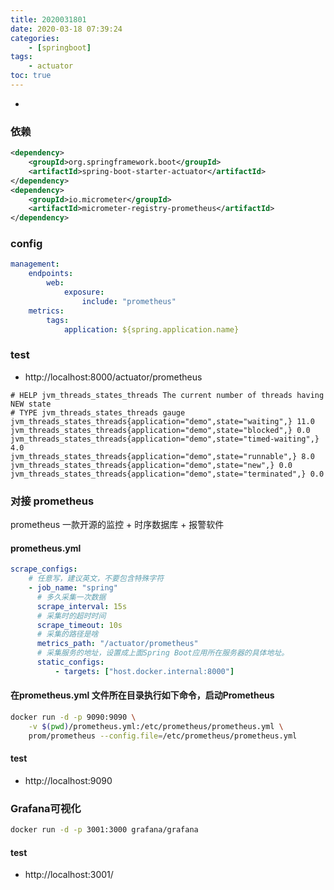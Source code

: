 ```yaml
---
title: 2020031801
date: 2020-03-18 07:39:24
categories:
    - [springboot]
tags:
    - actuator
toc: true
---
```


-

<!-- more -->

### 依赖

```xml
<dependency>
    <groupId>org.springframework.boot</groupId>
    <artifactId>spring-boot-starter-actuator</artifactId>
</dependency>
<dependency>
    <groupId>io.micrometer</groupId>
    <artifactId>micrometer-registry-prometheus</artifactId>
</dependency>
```

### config

```yml
management:
    endpoints:
        web:
            exposure:
                include: "prometheus"
    metrics:
        tags:
            application: ${spring.application.name}
```

### test

-   http://localhost:8000/actuator/prometheus

```
# HELP jvm_threads_states_threads The current number of threads having NEW state
# TYPE jvm_threads_states_threads gauge
jvm_threads_states_threads{application="demo",state="waiting",} 11.0
jvm_threads_states_threads{application="demo",state="blocked",} 0.0
jvm_threads_states_threads{application="demo",state="timed-waiting",} 4.0
jvm_threads_states_threads{application="demo",state="runnable",} 8.0
jvm_threads_states_threads{application="demo",state="new",} 0.0
jvm_threads_states_threads{application="demo",state="terminated",} 0.0
```

### 对接 prometheus

prometheus 一款开源的监控 + 时序数据库 + 报警软件

#### prometheus.yml

```yml
scrape_configs:
    # 任意写，建议英文，不要包含特殊字符
    - job_name: "spring"
      # 多久采集一次数据
      scrape_interval: 15s
      # 采集时的超时时间
      scrape_timeout: 10s
      # 采集的路径是啥
      metrics_path: "/actuator/prometheus"
      # 采集服务的地址，设置成上面Spring Boot应用所在服务器的具体地址。
      static_configs:
          - targets: ["host.docker.internal:8000"]
```

#### 在prometheus.yml 文件所在目录执行如下命令，启动Prometheus

```bash
docker run -d -p 9090:9090 \
    -v $(pwd)/prometheus.yml:/etc/prometheus/prometheus.yml \
    prom/prometheus --config.file=/etc/prometheus/prometheus.yml
```

#### test

- http://localhost:9090


### Grafana可视化

```bash
docker run -d -p 3001:3000 grafana/grafana
```

#### test

- http://localhost:3001/

